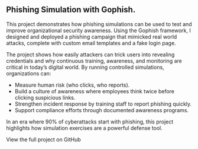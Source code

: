 ##  Phishing Simulation with Gophish.  

This project demonstrates how phishing simulations can be used to test and improve organizational security awareness. Using the Gophish framework, I designed and deployed a phishing campaign that mimicked real world attacks, complete with custom email templates and a fake login page.  


The project shows how easily attackers can trick users into revealing credentials and why continuous training, awareness, and monitoring are critical in today’s digital world. By running controlled simulations, organizations can:    


- Measure human risk (who clicks, who reports).  
- Build a culture of awareness where employees think twice before clicking suspicious links.  
- Strengthen incident response by training staff to report phishing quickly.  
- Support compliance efforts through documented awareness programs.  


In an era where 90% of cyberattacks start with phishing, this project highlights how simulation exercises are a powerful defense tool.  

View the full project on GitHub